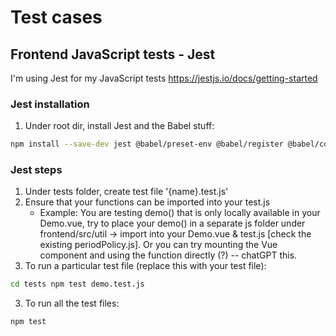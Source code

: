 # Test cases

## Frontend JavaScript tests - Jest

I'm using Jest for my JavaScript tests
https://jestjs.io/docs/getting-started

### Jest installation
1. Under root dir, install Jest and the Babel stuff:
```sh
npm install --save-dev jest @babel/preset-env @babel/register @babel/core babel-jest 
```

### Jest steps
1. Under tests folder, create test file '{name}.test.js'
2. Ensure that your functions can be imported into your test.js
   - Example: You are testing demo() that is only locally available in your Demo.vue, try to place your demo() in a separate js folder under frontend/src/util -> import into your Demo.vue & test.js [check the existing periodPolicy.js]. Or you can try mounting the Vue component and using the function directly (?) -- chatGPT this.
4. To run a particular test file (replace this with your test file):
```sh
cd tests npm test demo.test.js
```
3. To run all the test files:
```sh
npm test
```
